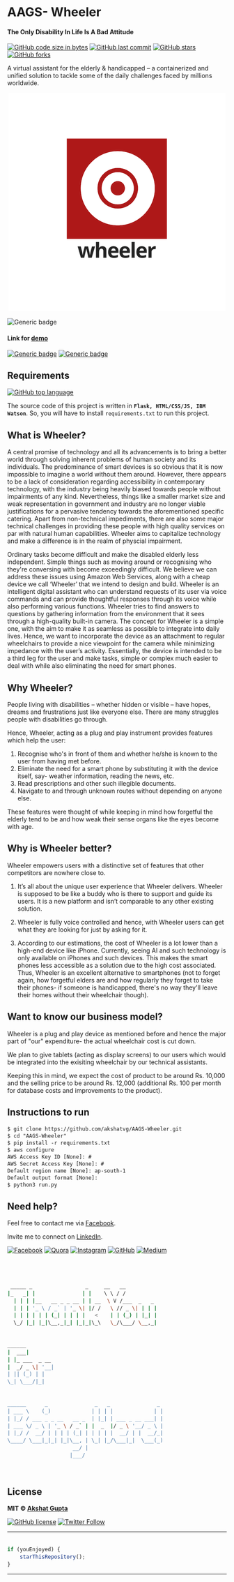 # AAGS- Wheeler

#### The Only Disability In Life Is A Bad Attitude

[![GitHub code size in bytes](https://img.shields.io/github/languages/code-size/akshatvg/AAGS-Wheeler?logo=github&style=social)](https://github.com/akshatvg/) [![GitHub last commit](https://img.shields.io/github/last-commit/akshatvg/AAGS-Wheeler?style=social&logo=git)](https://github.com/akshatvg/) [![GitHub stars](https://img.shields.io/github/stars/akshatvg/AAGS-Wheeler?style=social)](https://github.com/akshatvg/AAGS-Wheeler/stargazers) [![GitHub forks](https://img.shields.io/github/forks/akshatvg/AAGS-Wheeler?style=social&logo=git)](https://github.com/akshatvg/AAGS-Wheeler/network)

A virtual assistant for the elderly & handicapped – a containerized and unified solution to tackle some of the daily challenges faced by millions worldwide. 

<p align="center">
<img src="https://github.com/akshatvg/AAGS-Wheeler/blob/master/Pics/wheeler_logo.png" alt="AAGS-Wheeler Logo"/>
</p>

![Generic badge](https://img.shields.io/badge/timemator-clone-orange) 

#### Link for [demo](https://bit.ly/WheelerDemoVideo) 
[![Generic badge](https://img.shields.io/badge/view-intro-orange)](https://bit.ly/WheelerIntro) [![Generic badge](https://img.shields.io/badge/view-demo-orange)](https://bit.ly/WheelerDemoVideo)

## Requirements

[![GitHub top language](https://img.shields.io/github/languages/top/akshatvg/AAGS-Wheeler?logo=python&style=social)](https://github.com/akshatvg/)

The source code of this project is written in **`Flask, HTML/CSS/JS, IBM Watson`**. So, you will have to install `requirements.txt` to run this project.

## What is Wheeler?

A central promise of technology and all its advancements is to bring a better world through solving inherent problems of human society and its individuals. The predominance of smart devices is so obvious that it is now impossible to imagine a world without them around. However, there appears to be a lack of consideration regarding accessibility in contemporary technology, with the industry being heavily biased towards people without impairments of any kind. Nevertheless, things like a smaller market size and weak representation in government and industry are no longer viable justifications for a pervasive tendency towards the aforementioned specific catering. Apart from non-technical impediments, there are also some major technical challenges in providing these people with high quality services on par with natural human capabilities. Wheeler aims to capitalize technology and make a difference is in the realm of physcial impairment. 

Ordinary tasks become difficult and make the disabled elderly less independent. Simple things such as moving around or recognising who they're conversing with become exceedingly difficult. We believe we can address these issues using Amazon Web Services, along with a cheap device we call ‘Wheeler’ that we intend to design and build. Wheeler is an intelligent digital assistant who can understand requests of its user via voice commands and can provide thoughtful responses through its voice while also performing various functions. Wheeler tries to find answers to questions by gathering information from the environment that it sees through a high-quality built-in camera. The concept for Wheeler is a simple one, with the aim to make it as seamless as possible to integrate into daily lives. Hence, we want to incorporate the device as an attachment to regular wheelchairs to provide a nice viewpoint for the camera while minimizing impedance with the user’s activity. Essentially, the device is intended to be a third leg for the user and make tasks, simple or complex much easier to deal with while also eliminating the need for smart phones.


## Why Wheeler?

People living with disabilities – whether hidden or visible – have hopes, dreams and frustrations just like everyone else. There are many struggles people with disabilities go through. 

Hence, Wheeler, acting as a plug and play instrument provides features which help the user:
1) Recognise who's in front of them and whether he/she is known to the user from having met before.
2) Eliminate the need for a smart phone by substituting it with the device itself, say- weather information, reading the news, etc.
3) Read prescriptions and other such illegible documents.
4) Navigate to and through unknown routes without depending on anyone else.

These features were thought of while keeping in mind how forgetful the elderly tend to be and how weak their sense organs like the eyes become with age.


## Why is Wheeler better?

Wheeler empowers users with a distinctive set of features that other competitors are nowhere close to.

1. It’s all about the unique user experience that Wheeler delivers. Wheeler is supposed to be like a buddy who is
there to support and guide its users. It is a new platform and isn’t comparable to any other existing
solution. 

2. Wheeler is fully voice controlled and hence, with Wheeler users can get what they are looking for just by asking for it.

3. According to our estimations, the cost of Wheeler is a lot lower than a high-end device like iPhone. Currently,
seeing AI and such technology is only available on iPhones and such devices. This makes the smart phones less accessible as a solution due to the high cost associated. Thus, Wheeler is an excellent alternative to smartphones (not to forget again, how forgetful elders are and how regularly they forget to take their phones- if someone is handicapped, there's no way they'll leave their homes without their wheelchair though).


## Want to know our business model?

Wheeler is a plug and play device as mentioned before and hence the major part of "our" expenditure- the actual wheelchair cost is cut down. 

We plan to give tablets (acting as display screens) to our users which would be integrated into the exisiting wheelchair by our technical assistants. 

Keeping this in mind, we expect the cost of product to be around Rs. 10,000 and the selling price to be around Rs. 12,000 (additional Rs. 100 per month for database costs and improvements to the product).

## Instructions to run

```
$ git clone https://github.com/akshatvg/AAGS-Wheeler.git
$ cd "AAGS-Wheeler"
$ pip install -r requirements.txt
$ aws configure
AWS Access Key ID [None]: #
AWS Secret Access Key [None]: #
Default region name [None]: ap-south-1
Default output format [None]: 
$ python3 run.py
```


## Need help?


Feel free to contact me via [Facebook](https://www.facebook.com/akshatvg).

Invite me to connect on [LinkedIn](https://www.linkedin.com/in/akshatvg/).

[![Facebook](https://img.shields.io/badge/Facebook-add-blue.svg?logo=facebook&logoColor=white)](https://www.facebook.com/akshatvg) [![Quora](https://img.shields.io/badge/Quora-ask-red.svg?logo=quora)](https://www.quora.com/profile/Akshat-Gupta-279) [![Instagram](https://img.shields.io/badge/Instagram-follow-purple.svg?logo=instagram&logoColor=white)](https://www.instagram.com/akshatvg/) [![GitHub](https://img.shields.io/badge/Snapchat-add-yellow.svg?logo=snapchat&logoColor=white)](https://www.snapchat.com/add/akshatvg) [![Medium](https://img.shields.io/badge/Medium-follow-black.svg?logo=medium&logoColor=white)](https://medium.com/@akshatvg)


```bash



 _____ _                 _     __   __            
|_   _| |               | |    \ \ / /            
  | | | |__   __ _ _ __ | | __  \ V /___  _   _   
  | | | '_ \ / _` | '_ \| |/ /   \ // _ \| | | |  
  | | | | | | (_| | | | |   <    | | (_) | |_| |  
  \_/ |_| |_|\__,_|_| |_|_|\_\   \_/\___/ \__,_|  
                                                  
                                                  
______                                            
|  ___|                                           
| |_ ___  _ __                                    
|  _/ _ \| '__|                                   
| || (_) | |                                      
\_| \___/|_|                                      
                                                  
                                                  
______      _               _   _               _ 
| ___ \    (_)             | | | |             | |
| |_/ / ___ _ _ __   __ _  | |_| | ___ _ __ ___| |
| ___ \/ _ \ | '_ \ / _` | |  _  |/ _ \ '__/ _ \ |
| |_/ /  __/ | | | | (_| | | | | |  __/ | |  __/_|
\____/ \___|_|_| |_|\__, | \_| |_/\___|_|  \___(_)
                     __/ |                        
                    |___/                         

 


```

## License

**MIT &copy; [Akshat Gupta](https://github.com/akshatvg/AAGS-Wheeler/blob/master/LICENSE)**

[![GitHub license](https://img.shields.io/github/license/akshatvg/AAGS-Wheeler?style=social&logo=github)](https://github.com/akshatvg/AAGS-Wheeler/blob/master/LICENSE) [![Twitter Follow](https://img.shields.io/twitter/follow/akshatvg?style=social)](https://twitter.com/akshatvg)

---------

```javascript

if (youEnjoyed) {
    starThisRepository();
}

```

-----------
